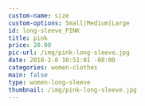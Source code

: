 ```yaml
---
custom-name: size
custom-options: Small|Medium|Large
id: long-sleeve_PINK
title: pink
price: 20.00
pic-url: /img/pink-long-sleeve.jpg
date: 2018-2-8 10:51:01 -08:00
categories: women-clothes
main: false
type: women-long-sleeve
thumbnail: /img/pink-long-sleeve.jpg
---
```

